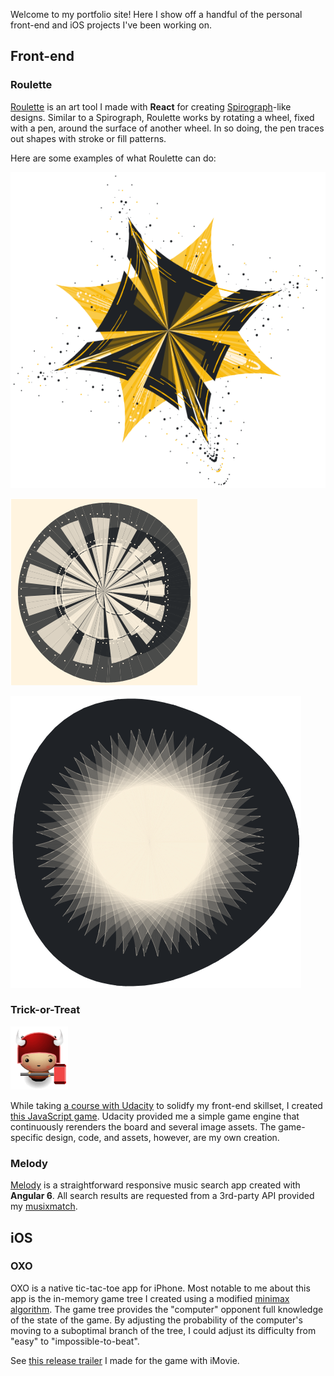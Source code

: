 Welcome to my portfolio site! Here I show off a handful of the personal front-end and iOS projects I've been working on.

## Front-end

### Roulette

[Roulette](https://h-n-y.github.io/roulette) is an art tool I made with **React** for creating [Spirograph](https://en.wikipedia.org/wiki/Spirograph)-like designs. Similar to a Spirograph, Roulette works by rotating a wheel, fixed with a pen, around the surface of another wheel. In so doing, the pen traces out shapes with stroke or fill patterns.

Here are some examples of what Roulette can do:

![roulette design](./src/assets/img/roulette-design.png)

![roulette design](./src/assets/img/roulette-example-1.png)

![roulette design](./src/assets/img/roulette-example-2.png)

### Trick-or-Treat

![Jack](./src/assets/img/jack.png)

While taking [a course with Udacity](https://www.udacity.com/course/front-end-web-developer-nanodegree--nd001) to solidfy my front-end skillset, I created [this JavaScript game](https://h-n-y.github.io/trick-or-treat). Udacity provided me a simple game engine that continuously rerenders the board and several image assets. The game-specific design, code, and assets, however, are my own creation.

### Melody

[Melody](https://h-n-y.github.io/melody) is a straightforward responsive music search app created with **Angular 6**. All search results are requested from a 3rd-party API provided my [musixmatch](https://developer.musixmatch.com).

## iOS

### OXO

OXO is a native tic-tac-toe app for iPhone. Most notable to me about this app is the in-memory game tree I created using a modified [minimax algorithm](https://en.wikipedia.org/wiki/Minimax). The game tree provides the "computer" opponent full knowledge of the state of the game. By adjusting the probability of the computer's moving to a suboptimal branch of the tree, I could adjust its difficulty from "easy" to "impossible-to-beat".

See [this release trailer](https://www.youtube.com/watch?v=bjkJCgwsfvU) I made for the game with iMovie.
